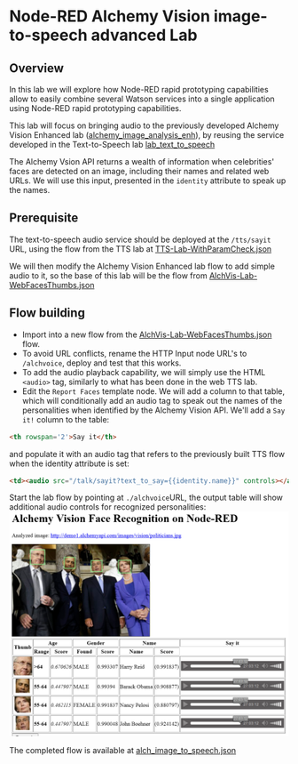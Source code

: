 # Node-RED Alchemy Vision image-to-speech advanced Lab
## Overview
In this lab we will explore how Node-RED rapid prototyping capabilities allow to easily combine several Watson services into a single application using Node-RED rapid prototyping capabilities.  

This lab will focus on bringing audio to the previously developed Alchemy Vision Enhanced lab ([alchemy_image_analysis_enh](..\alchemy_image_analysis_enh\alchemy_image_analysis_enh.md)), by reusing the service developed in the Text-to-Speech lab [lab_text_to_speech](..\..\watson_services_labs\text_to_speech\lab_text_to_speech.md)

The Alchemy Vsion API returns a wealth of information when celebrities' faces are detected on an image, including their names and related web URLs. We will use this input, presented in the `identity` attribute to speak up the names.

## Prerequisite
The text-to-speech audio service should be deployed at the `/tts/sayit` URL, using the flow from the TTS lab at [TTS-Lab-WithParamCheck.json](..\..\watson_services_labs\text_to_speech\TTS-Lab-WithParamCheck.json)

We will then modify the Alchemy Vision Enhanced lab flow to add simple audio to it, so the base of this lab will be the flow from [AlchVis-Lab-WebFacesThumbs.json](..\alchemy_image_analysis_enh\AlchVis-Lab-WebFacesThumbs.json)

## Flow building
 - Import into a new flow from the [AlchVis-Lab-WebFacesThumbs.json](..\alchemy_image_analysis_enh\AlchVis-Lab-WebFacesThumbs.json) flow.
 - To avoid URL conflicts, rename the HTTP Input node URL's to `/alchvoice`, deploy and test that this works.
 - To add the audio playback capability, we will simply use the HTML `<audio>` tag, similarly to what has been done in the web TTS lab.
 - Edit the `Report Faces` template node. We will add a column to that table, which will conditionally add an audio tag to speak out the names of the personalities when identified by the Alchemy Vision API.  We'll add a `Say it!` column to the table:
 ```HTML
 <th rowspan='2'>Say it</th>
```
and populate it with an audio tag that refers to the previously built TTS flow when the identity attribute is set:  
```HTML
<td><audio src="/talk/sayit?text_to_say={{identity.name}}" controls></audio></td>
```

Start the lab flow by pointing at `./alchvoice`URL, the output table will show additional audio controls for recognized personalities:  
![alch_image_to_speech_screenshot](images/alch_image_to_speech_screenshot.png)

The completed flow is available at [alch_image_to_speech.json](alch_image_to_speech.json)